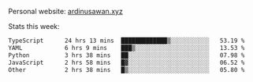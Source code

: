 Personal website: [ardinusawan.xyz](https://ardinusawan.xyz)

Stats this week:
<!--START_SECTION:waka-->

```txt
TypeScript      24 hrs 13 mins  █████████████▒░░░░░░░░░░░   53.19 %
YAML            6 hrs 9 mins    ███▒░░░░░░░░░░░░░░░░░░░░░   13.53 %
Python          3 hrs 38 mins   ██░░░░░░░░░░░░░░░░░░░░░░░   07.98 %
JavaScript      2 hrs 58 mins   █▓░░░░░░░░░░░░░░░░░░░░░░░   06.52 %
Other           2 hrs 38 mins   █▒░░░░░░░░░░░░░░░░░░░░░░░   05.80 %
```

<!--END_SECTION:waka-->
